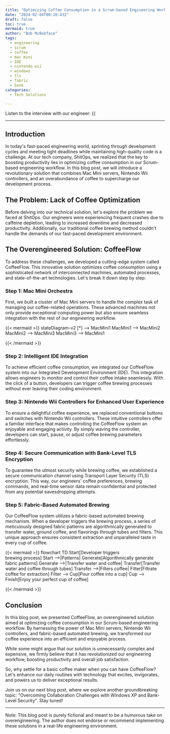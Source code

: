 ```yaml
---
title: "Optimizing Coffee Consumption in a Scrum-based Engineering Workflow"
date: "2024-02-04T00:10:43Z"
draft: false
toc: true
mermaid: true
author: "Bob McBobface"
tags:
  - engineering
  - scrum
  - coffee
  - mac mini
  - IDE
  - nintendo wii
  - windows
  - tls
  - fabric
  - bank
categories:
  - Tech Solutions

---
```


Listen to the interview with our engineer: {{<audio src="https://s3.chaops.de/shitops/podcasts/optimizing-coffee-consumption-in-a-scrum-based-engineering-workflow.mp3" class="audio">}}

---

## Introduction

In today's fast-paced engineering world, sprinting through development cycles and meeting tight deadlines while maintaining high-quality code is a challenge. At our tech company, ShitOps, we realized that the key to boosting productivity lies in optimizing coffee consumption in our Scrum-based engineering workflow. In this blog post, we will introduce a revolutionary solution that combines Mac Mini servers, Nintendo Wii controllers, and an overabundance of coffee to supercharge our development process.

## The Problem: Lack of Coffee Optimization

Before delving into our technical solution, let's explore the problem we faced at ShitOps. Our engineers were experiencing frequent crashes due to caffeine depletion, leading to increased downtime and decreased productivity. Additionally, our traditional coffee brewing method couldn't handle the demands of our fast-paced development environment.

## The Overengineered Solution: CoffeeFlow

To address these challenges, we developed a cutting-edge system called CoffeeFlow. This innovative solution optimizes coffee consumption using a sophisticated network of interconnected machines, automated processes, and state-of-the-art technologies. Let's break it down step by step:

### Step 1: Mac Mini Orchestra

First, we built a cluster of Mac Mini servers to handle the complex task of managing our coffee-related operations. These advanced machines not only provide exceptional computing power but also ensure seamless integration with the rest of our engineering workflow.

{{< mermaid >}}
stateDiagram-v2
    [*] --> MacMini1
    MacMini1 --> MacMini2
    MacMini2 --> MacMini3
    MacMini3 --> MacMini1

{{< /mermaid >}}

### Step 2: Intelligent IDE Integration

To achieve efficient coffee consumption, we integrated our CoffeeFlow system into our Integrated Development Environment (IDE). This integration allows engineers to monitor and control their coffee intake seamlessly. With the click of a button, developers can trigger coffee brewing processes without ever leaving their coding environment.

### Step 3: Nintendo Wii Controllers for Enhanced User Experience

To ensure a delightful coffee experience, we replaced conventional buttons and switches with Nintendo Wii controllers. These intuitive controllers offer a familiar interface that makes controlling the CoffeeFlow system an enjoyable and engaging activity. By simply waving the controller, developers can start, pause, or adjust coffee brewing parameters effortlessly.

### Step 4: Secure Communication with Bank-Level TLS Encryption

To guarantee the utmost security while brewing coffee, we established a secure communication channel using Transport Layer Security (TLS) encryption. This way, our engineers' coffee preferences, brewing commands, and real-time sensor data remain confidential and protected from any potential eavesdropping attempts.

### Step 5: Fabric-Based Automated Brewing

Our CoffeeFlow system utilizes a fabric-based automated brewing mechanism. When a developer triggers the brewing process, a series of meticulously designed fabric patterns are algorithmically generated to transfer water, ground coffee, and flavorings through tubes and filters. This unique approach ensures consistent extraction and unparalleled taste in every cup of coffee.

{{< mermaid >}}
flowchart TD
    Start[Developer triggers<br>brewing process]
    Start -->|Patterns| Generate[Algorithmically generate fabric patterns]
    Generate -->|Transfer water and coffee| Transfer[Transfer water and coffee through tubes]
    Transfer -->|Filters coffee| Filter[Filtrate coffee for extraction]
    Filter --> Cup[Pour coffee into a cup]
    Cup --> Finish[Enjoy your perfect cup of coffee]

{{< /mermaid >}}

## Conclusion

In this blog post, we presented CoffeeFlow, an overengineered solution aimed at optimizing coffee consumption in our Scrum-based engineering workflow. By harnessing the power of Mac Mini servers, Nintendo Wii controllers, and fabric-based automated brewing, we transformed our coffee experience into an efficient and enjoyable process.

While some might argue that our solution is unnecessarily complex and expensive, we firmly believe that it has revolutionized our engineering workflow, boosting productivity and overall job satisfaction.

So, why settle for a basic coffee maker when you can have CoffeeFlow? Let's enhance our daily routines with technology that excites, invigorates, and powers us to deliver exceptional results.

Join us on our next blog post, where we explore another groundbreaking topic: "Overcoming Collaboration Challenges with Windows XP and Bank-Level Security". Stay tuned!

---

Note: This blog post is purely fictional and meant to be a humorous take on overengineering. The author does not endorse or recommend implementing these solutions in a real-life engineering environment.